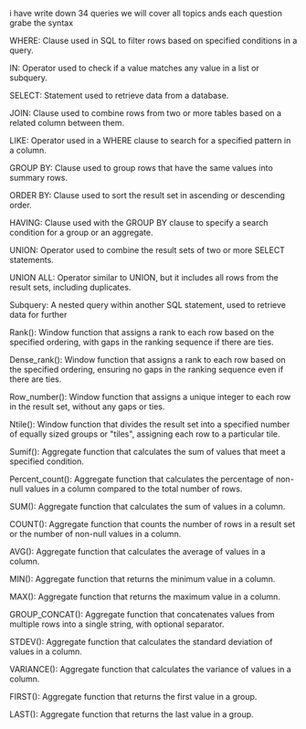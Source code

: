 i have write down 34 queries we will cover all topics ands each question grabe the syntax 


WHERE: Clause used in SQL to filter rows based on specified conditions in a query.

IN: Operator used to check if a value matches any value in a list or subquery.

SELECT: Statement used to retrieve data from a database.

JOIN: Clause used to combine rows from two or more tables based on a related column between them.

LIKE: Operator used in a WHERE clause to search for a specified pattern in a column.

GROUP BY: Clause used to group rows that have the same values into summary rows.

ORDER BY: Clause used to sort the result set in ascending or descending order.

HAVING: Clause used with the GROUP BY clause to specify a search condition for a group or an aggregate.

UNION: Operator used to combine the result sets of two or more SELECT statements.

UNION ALL: Operator similar to UNION, but it includes all rows from the result sets, including duplicates.

Subquery: A nested query within another SQL statement, used to retrieve data for further 

Rank(): Window function that assigns a rank to each row based on the specified ordering, with gaps in the ranking sequence if there are ties.

Dense_rank(): Window function that assigns a rank to each row based on the specified ordering, ensuring no gaps in the ranking sequence even if there are ties.

Row_number(): Window function that assigns a unique integer to each row in the result set, without any gaps or ties.

Ntile(): Window function that divides the result set into a specified number of equally sized groups or "tiles", assigning each row to a particular tile.

Sumif(): Aggregate function that calculates the sum of values that meet a specified condition.

Percent_count(): Aggregate function that calculates the percentage of non-null values in a column compared to the total number of rows.





SUM(): Aggregate function that calculates the sum of values in a column.

COUNT(): Aggregate function that counts the number of rows in a result set or the number of non-null values in a column.

AVG(): Aggregate function that calculates the average of values in a column.

MIN(): Aggregate function that returns the minimum value in a column.


MAX(): Aggregate function that returns the maximum value in a column.

GROUP_CONCAT(): Aggregate function that concatenates values from multiple rows into a single string, with optional separator.

STDEV(): Aggregate function that calculates the standard deviation of values in a column.

VARIANCE(): Aggregate function that calculates the variance of values in a column.

FIRST(): Aggregate function that returns the first value in a group.

LAST(): Aggregate function that returns the last value in a group.
